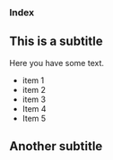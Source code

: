 ### Index

## This is a subtitle

Here you have some text.

- item 1
- item 2
- item 3
- Item 4
- Item 5

## Another subtitle